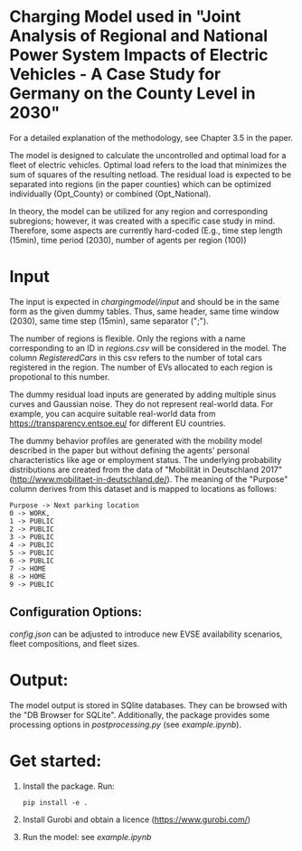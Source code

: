 # Charging Model used in "Joint Analysis of Regional and National Power System Impacts of Electric Vehicles - A Case Study for Germany on the County Level in 2030"

For a detailed explanation of the methodology, see Chapter 3.5 in the paper.

The model is designed to calculate the uncontrolled and optimal load for a fleet of electric vehicles. Optimal load refers to the load that minimizes the sum of squares of the resulting netload. The residual load is expected to be separated into regions (in the paper counties) which can be optimized individually (Opt_County) or combined (Opt_National).

In theory, the model can be utilized for any region and corresponding subregions; however, it was created with a specific case study in mind. Therefore, some aspects are currently hard-coded (E.g., time step length (15min), time period (2030), number of agents per region (100))

# Input
The input is expected in *chargingmodel/input* and should be in the same form as the given dummy tables. Thus, same header, same time window (2030), same time step (15min), same separator (";").

The number of regions is flexible. Only the regions with a name corresponding to an ID in *regions.csv* will be considered in the model. The column *RegisteredCars* in this csv refers to the number of total cars registered in the region. The number of EVs allocated to each region is propotional to this number.

The dummy residual load inputs are generated by adding multiple sinus curves and Gaussian noise. They do not represent real-world data. For example, you can acquire suitable real-world data from https://transparency.entsoe.eu/ for different EU countries.

The dummy behavior profiles are generated with the mobility model described in the paper but without defining the agents' personal characteristics like age or employment status. The underlying probability distributions are created from the data of "Mobilität in Deutschland 2017" (http://www.mobilitaet-in-deutschland.de/). The meaning of the "Purpose" column derives from this dataset and is mapped to locations as follows:

    Purpose -> Next parking location
    0 -> WORK,
    1 -> PUBLIC
    2 -> PUBLIC
    3 -> PUBLIC
    4 -> PUBLIC
    5 -> PUBLIC
    6 -> PUBLIC
    7 -> HOME
    8 -> HOME
    9 -> PUBLIC

## Configuration Options:

*config.json* can be adjusted to introduce new EVSE availability scenarios, fleet compositions, and fleet sizes.

# Output:
The model output is stored in SQlite databases. They can be browsed with the "DB Browser for SQLite". Additionally, the package provides some processing options in *postprocessing.py* (see *example.ipynb*).

# Get started:

1. Install the package. Run:
    ```
    pip install -e .
    ```

2. Install Gurobi and obtain a licence (https://www.gurobi.com/)

3. Run the model: see *example.ipynb*
